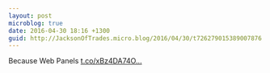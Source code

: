 ```yaml
---
layout: post
microblog: true
date: 2016-04-30 18:16 +1300
guid: http://JacksonOfTrades.micro.blog/2016/04/30/t726279015389007876.html
---
```

Because Web Panels [t.co/xBz4DA74O...](https://t.co/xBz4DA74OJ)
